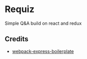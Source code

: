 # Requiz
Simple Q&A build on react and redux

## Credits
* [webpack-express-boilerplate](https://github.com/christianalfoni/webpack-express-boilerplate)
